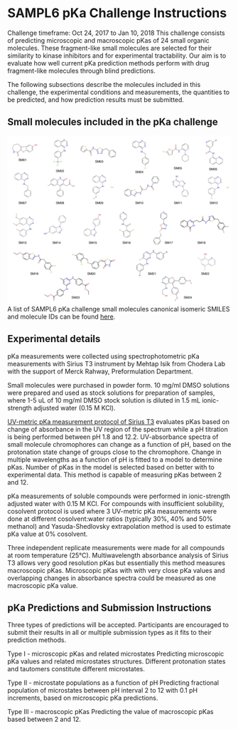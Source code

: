 # SAMPL6 pKa Challenge Instructions

Challenge timeframe: Oct 24, 2017 to Jan 10, 2018
This challenge consists of predicting microscopic and macroscopic pKas of 24 small organic molecules. These fragment-like small molecules are selected for their similarity to kinase inhibitors and for experimental tractability. Our aim is to evaluate how well current pKa prediction methods perform with drug fragment-like molecules through blind predictions.

The following subsections describe the molecules included in this challenge, the experimental conditions and measurements, the quantities to be predicted, and how prediction results must be submitted.

## Small molecules included in the pKa challenge
![pKa_challenge_small_molecules](images/pKa_challenge_small_molecules.jpg)
A list of SAMPL6 pKa challenge small molecules canonical isomeric SMILES and molecule IDs can be found [here](physical_properties/pKa/molecule_ID_and_SMILES.csv).

## Experimental details
pKa measurements were collected using spectrophotometric pKa measurements with Sirius T3 instrument by Mehtap Isik from Chodera Lab with the support of Merck Rahway, Preformulation Department. 

Small molecules were purchased in powder form. 10 mg/ml DMSO solutions were prepared and used as stock solutions for preparation of samples, where 1-5 uL of 10 mg/ml DMSO stock solution is diluted in 1.5 mL ionic-strength adjusted water (0.15 M KCl).  

[UV-metric pKa measurement protocol of Sirius T3](http://www.sirius-analytical.com/science/pka) evaluates pKas based on change of absorbance in the UV region of the spectrum while a pH titration is being performed between pH 1.8 and 12.2. UV-absorbance spectra of small molecule chromophores can change as a function of pH,  based on the protonation state change of groups close to the chromophore. Change in multiple wavelengths as a function of pH is fitted to a model to determine pKas. Number of pKas in the model is selected based on better with to experimental data. This method is capable of measuring pKas between 2 and 12.

pKa measurements of soluble compounds were performed in ionic-strength adjusted water with 0.15 M KCl. For compounds with insufficient solubility, cosolvent protocol is used where 3 UV-metric pKa measurements were done at different cosolvent:water ratios (typically 30%, 40% and 50% methanol) and  Yasuda-Shedlovsky extrapolation method is used to estimate pKa value at 0% cosolvent.

Three independent replicate measurements were made for all compounds at room temperature (25°C). Multiwavelength absorbance analysis of Sirius T3 allows very good resolution pKas but essentially this method measures macroscopic pKas. Microscopic pKas with with very close pKa values and overlapping changes in absorbance spectra could be measured as one macroscopic pKa value.

## pKa Predictions and Submission Instructions
Three types of predictions will be accepted. Participants are encouraged to submit their results in all or multiple submission types as it fits to their prediction methods.

Type I - microscopic pKas and related microstates
Predicting microscopic pKa values and related microstates structures. Different protonation states and tautomers constitute different microstates. 

Type II - microstate populations as a function of pH
Predicting fractional population of microstates between pH interval 2 to 12 with 0.1 pH increments, based on microscopic pKa predictions.

Type III - macroscopic pKas
Predicting the value of  macroscopic pKas based between 2 and 12.




